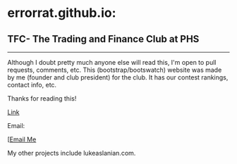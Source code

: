# errorrat.github.io: 
## TFC- The Trading and Finance Club at PHS

***

Although I doubt pretty much anyone else will read this, I'm open to pull requests, comments, etc. This (bootstrap/bootswatch)
website was made by me (founder and club president) for the club. It has our contest rankings, contact info, etc.

Thanks for reading this!


[Link](errorrat.github.io)

Email:

[<a href="mailto:luke@lukeaslanian.com">Email Me</a> 

My other projects include lukeaslanian.com.
